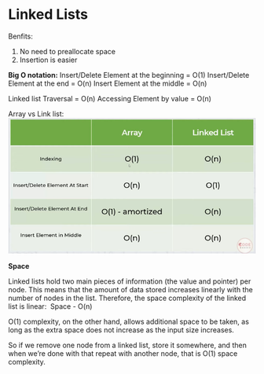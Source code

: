 # Linked Lists

Benfits:
1. No need to preallocate space
2. Insertion is easier

**Big O notation:**
Insert/Delete Element at the beginning = O(1)
Insert/Delete Element at the end = O(n)
Insert Element at the middle = O(n)

Linked list Traversal = O(n)
Accessing Element by value = O(n)

Array vs Link list:
![Array vs Link list](../images/arrayVslinked.PNG)

**Space**

Linked lists hold two main pieces of information (the value and pointer) per node. This means that the amount of data stored increases linearly with the number of nodes in the list. Therefore, the space complexity of the linked list is linear:
​   Space - O(n)

O(1) complexity, on the other hand, allows additional space to be taken, as long as the extra space does not increase as the input size increases.

So if we remove one node from a linked list, store it somewhere, and then when we’re done with that repeat with another node, that is O(1) space complexity.